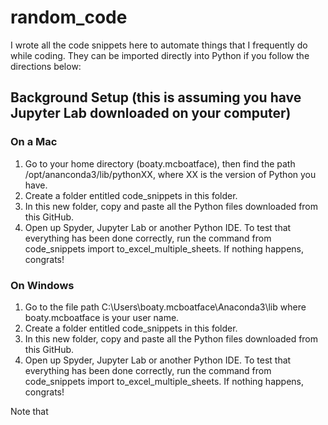 # random_code
I wrote all the code snippets here to automate things that I frequently do while coding. They can be imported directly into Python if you follow the directions below:

## Background Setup (this is assuming you have Jupyter Lab downloaded on your computer)

### On a Mac
1. Go to your home directory (boaty.mcboatface), then find the path /opt/ananconda3/lib/pythonXX, where XX is the version of Python you have.
2. Create a folder entitled code_snippets in this folder.
3. In this new folder, copy and paste all the Python files downloaded from this GitHub. 
4. Open up Spyder, Jupyter Lab or another Python IDE. To test that everything has been done correctly, run the command from code_snippets import to_excel_multiple_sheets. If nothing happens, congrats! 

### On Windows
1. Go to the file path C:\Users\boaty.mcboatface\Anaconda3\lib where boaty.mcboatface is your user name.
2. Create a folder entitled code_snippets in this folder.
3. In this new folder, copy and paste all the Python files downloaded from this GitHub. 
4. Open up Spyder, Jupyter Lab or another Python IDE. To test that everything has been done correctly, run the command from code_snippets import to_excel_multiple_sheets. If nothing happens, congrats! 

Note that 
